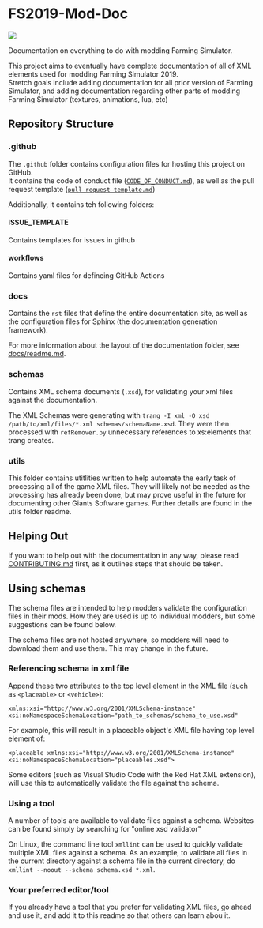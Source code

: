 
# FS2019-Mod-Doc

[![](https://byob.yarr.is/Marsfan/Farming-Simulator-Mod-Doc/todoCount)](https://farming-simulator-mod-doc.readthedocs.io/en/latest/todo.html)

Documentation on everything to do with modding Farming Simulator.

This project aims to eventually have complete documentation of all of XML elements used for modding Farming Simulator 2019. \
Stretch goals include adding documentation for all prior version of Farming Simulator, and adding documentation regarding other parts of modding Farming Simulator (textures, animations, lua, etc)



## Repository Structure

### .github
The `.github` folder contains configuration files for hosting this project on GitHub.\
It contains the code of conduct file ([`CODE_OF_CONDUCT.md`](./.github/CODE_OF_CONDUCT.md)), as well as the pull request template ([`pull_request_template.md`](.github/pull_request_template.md))

Additionally, it contains teh following folders:

#### ISSUE_TEMPLATE
Contains templates for issues  in github

#### workflows
Contains yaml files for defineing GitHub Actions

### docs
Contains the `rst` files that define the entire documentation site, as well as the configuration files for Sphinx (the documentation generation framework).

For more information about the layout of the documentation folder, see [docs/readme.md](docs/README.md).

### schemas
Contains XML schema documents (`.xsd`), for validating your xml files against the documentation.

The XML Schemas were generating with `trang -I xml -O xsd /path/to/xml/files/*.xml schemas/schemaName.xsd`.
They were then processed with `refRemover.py` unnecessary references to xs:elements that trang creates.

### utils
This folder contains utitlities written to help automate the early task of processing all of the game XML files.
They will likely not be needed as the processing has already been done, but may prove useful in the future for
documenting other Giants Software games. Further details are found in the utils folder readme.

## Helping Out
If you want to help out with the documentation in any way, please read [CONTRIBUTING.md](CONTRIBUTING.md) first,
as it outlines steps that should be taken.

## Using schemas
The schema files are intended to help modders validate the configuration files in their mods. How they are used is up to
individual modders, but some suggestions can be found below.

The schema files are not hosted anywhere, so modders will need to download them and use them.
This may change in the future.

### Referencing schema in xml file
Append these two attributes to the top level element in the XML file (such as `<placeable>` or `<vehicle>`):

`xmlns:xsi="http://www.w3.org/2001/XMLSchema-instance"`
`xsi:noNamespaceSchemaLocation="path_to_schemas/schema_to_use.xsd"`

For example, this will result in a placeable object's XML file having top level element of:

`<placeable xmlns:xsi="http://www.w3.org/2001/XMLSchema-instance" xsi:noNamespaceSchemaLocation="placeables.xsd">`

Some editors (such as Visual Studio Code with the Red Hat XML extension), will use this to automatically validate the
file against the schema.

### Using a tool
A number of tools are available to validate files against a schema. Websites can be found simply by searching for
"online xsd validator"

On Linux, the command line tool `xmllint` can be used to quickly validate multiple XML files against a schema.
As an example, to validate all files in the current directory against a schema file in the current directory, do
`xmllint --noout --schema schema.xsd *.xml`.

### Your preferred editor/tool
If you already have a tool that you prefer for validating XML files, go ahead and use it, and add it to this readme
so that others can learn abou it.
